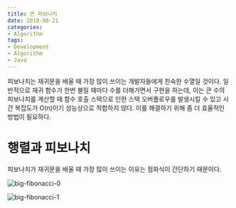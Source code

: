 ```yaml
---
title: 큰 피보나치
date: 2018-08-21
categories:
- Algorithm
tags:
- Development
- Algorithm
- Java
---
```


 피보나치는 재귀문을 배울 때 가장 많이 쓰이는 개발자들에게 친숙한 수열일 것이다. 일반적으로 재귀 함수가 한번 불릴 때마다 수를 더해가면서 구현을 하는데, 이는 큰 수의 피보나치를 계산할 때 함수 호출 스택으로 인한 스택 오버플로우를 발생시킬 수 있고 시간 복잡도가 O(n)이기 성능상으로 적합하지 않다. 이를 해결하기 위해 좀 더 효율적인 방법이 필요하다.

# 행렬과 피보나치

 피보나치가 재귀문을 배울 때 가장 많이 쓰이는 이유는 점화식이 간단하기 때문이다.

![big-fibonacci-0](https://user-images.githubusercontent.com/18159012/44535577-4ce54800-a735-11e8-976e-f4d236bb00e7.jpg)

![big-fibonacci-1](https://user-images.githubusercontent.com/18159012/44535608-5a9acd80-a735-11e8-83af-a7bcb497978a.jpg)

